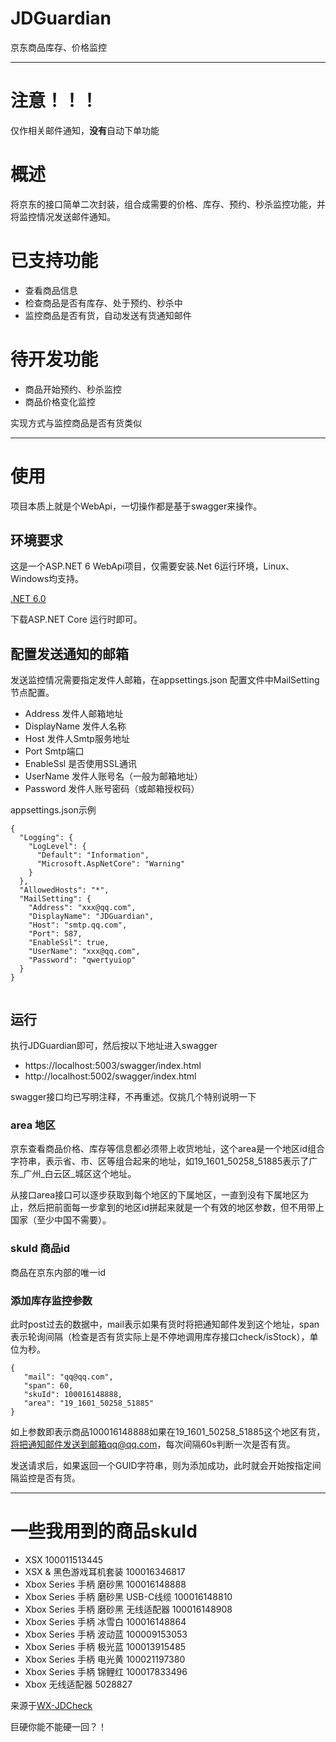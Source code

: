 # JDGuardian
京东商品库存、价格监控

---

# 注意！！！
仅作相关邮件通知，**没有**自动下单功能

# 概述
将京东的接口简单二次封装，组合成需要的价格、库存、预约、秒杀监控功能，并将监控情况发送邮件通知。


# 已支持功能
- 查看商品信息
- 检查商品是否有库存、处于预约、秒杀中
- 监控商品是否有货，自动发送有货通知邮件

# 待开发功能

- 商品开始预约、秒杀监控
- 商品价格变化监控

实现方式与监控商品是否有货类似

---


# 使用

项目本质上就是个WebApi，一切操作都是基于swagger来操作。

## 环境要求

这是一个ASP.NET 6 WebApi项目，仅需要安装.Net 6运行环境，Linux、Windows均支持。

[.NET 6.0](https://dotnet.microsoft.com/zh-cn/download/dotnet/6.0)

下载ASP.NET Core 运行时即可。

## 配置发送通知的邮箱

发送监控情况需要指定发件人邮箱，在appsettings.json 配置文件中MailSetting节点配置。

- Address 发件人邮箱地址
- DisplayName 发件人名称
- Host 发件人Smtp服务地址
- Port Smtp端口
- EnableSsl 是否使用SSL通讯
- UserName 发件人账号名（一般为邮箱地址）
- Password 发件人账号密码（或邮箱授权码）

appsettings.json示例
```
{
  "Logging": {
    "LogLevel": {
      "Default": "Information",
      "Microsoft.AspNetCore": "Warning"
    }
  },
  "AllowedHosts": "*",
  "MailSetting": {
    "Address": "xxx@qq.com",
    "DisplayName": "JDGuardian",
    "Host": "smtp.qq.com",
    "Port": 587,
    "EnableSsl": true,
    "UserName": "xxx@qq.com",
    "Password": "qwertyuiop"
  }
}


```

## 运行
执行JDGuardian即可，然后按以下地址进入swagger

- https://localhost:5003/swagger/index.html
- http://localhost:5002/swagger/index.html

swagger接口均已写明注释，不再重述。仅挑几个特别说明一下

### area 地区
京东查看商品价格、库存等信息都必须带上收货地址，这个area是一个地区id组合字符串，表示省、市、区等组合起来的地址，如19_1601_50258_51885表示了广东_广州_白云区_城区这个地址。

从接口area接口可以逐步获取到每个地区的下属地区，一直到没有下属地区为止，然后把前面每一步拿到的地区id拼起来就是一个有效的地区参数，但不用带上国家（至少中国不需要）。

### skuId 商品id
商品在京东内部的唯一id

### 添加库存监控参数
此时post过去的数据中，mail表示如果有货时将把通知邮件发到这个地址，span表示轮询间隔（检查是否有货实际上是不停地调用库存接口check/isStock），单位为秒。

```
{
   "mail": "qq@qq.com",
   "span": 60,
   "skuId": 100016148888,
   "area": "19_1601_50258_51885"
}
```

如上参数即表示商品100016148888如果在19_1601_50258_51885这个地区有货，将把通知邮件发送到邮箱qq@qq.com，每次间隔60s判断一次是否有货。

发送请求后，如果返回一个GUID字符串，则为添加成功，此时就会开始按指定间隔监控是否有货。

---

# 一些我用到的商品skuId
- XSX 100011513445
- XSX & 黑色游戏耳机套装 100016346817
- Xbox Series 手柄 磨砂黑 100016148888
- Xbox Series 手柄 磨砂黑 USB-C线缆 100016148810
- Xbox Series 手柄 磨砂黑 无线适配器 100016148908
- Xbox Series 手柄 冰雪白 100016148864
- Xbox Series 手柄 波动蓝 100009153053
- Xbox Series 手柄 极光蓝 100013915485
- Xbox Series 手柄 电光黄 100021197380
- Xbox Series 手柄 锦鲤红 100017833496
- Xbox 无线适配器 5028827

来源于[WX-JDCheck](https://github.com/Gavin914/WX-JDCheck)

巨硬你能不能硬一回？！
